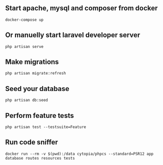 ## Start apache, mysql and composer from docker

```
docker-compose up
```

## Or manuelly start laravel developer server

```
php artisan serve
```

## Make migrations

```
php artisan migrate:refresh
```

## Seed your database

```
php artisan db:seed
```

## Perform feature tests

```
php artisan test --testsuite=Feature
```

## Run code sniffer

```
docker run --rm -v $(pwd):/data cytopia/phpcs --standard=PSR12 app database routes resources tests

```
